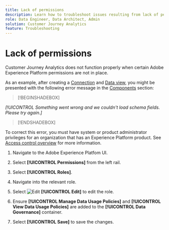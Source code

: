 ```yaml
---
title: Lack of permissions
description: Learn how to troubleshoot issues resulting from lack of permissions
role: Data Engineer, Data Architect, Admin
solution: Customer Journey Analytics
feature: Troubleshooting
---
```


# Lack of permissions

Customer Journey Analytics does not function properly when certain Adobe Experience Platform permissions are not in place.

As an example, after creating a [Connection](../connections/overview.md) and [Data view](../data-views/data-views.md), you might be presented with the following error message in the [Components](/help/data-views/create-dataview.md#components) section: 


>[!BEGINSHADEBOX]

*[!UICONTROL Something went wrong and we couldn't load schema fields. Please try again.]*

>[!ENDSHADEBOX]


To correct this error, you must have system or product administrator privileges for an organization that has an Experience Platform product. See [Access control overview](https://experienceleague.adobe.com/docs/experience-platform/access-control/home.html?lang=en#platform-permissions) for more information.

1. Navigate to the Adobe Experience Platfom UI.

1. Select **[!UICONTROL Permissions]** from the left rail.

1. Select **[!UICONTROL Roles]**.

1. Navigate into the relevant role.

1. Select ![Edit](https://spectrum.adobe.com/static/icons/workflow_18/Smock_Edit_18_N.svg) **[!UICONTROL Edit]** to edit the role.

1. Ensure **[!UICONTROL Manage Data Usage Policies]** and **[!UICONTROL View Data Usage Policies]** are added to the **[!UICONTROL Data Governance]** container.

1. Select **[!UICONTROL Save]** to save the changes.


